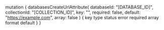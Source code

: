 mutation {
    databasesCreateUrlAttribute(
        databaseId: "[DATABASE_ID]",
        collectionId: "[COLLECTION_ID]",
        key: "",
        required: false,
        default: "https://example.com",
        array: false
    ) {
        key
        type
        status
        error
        required
        array
        format
        default
    }
}
